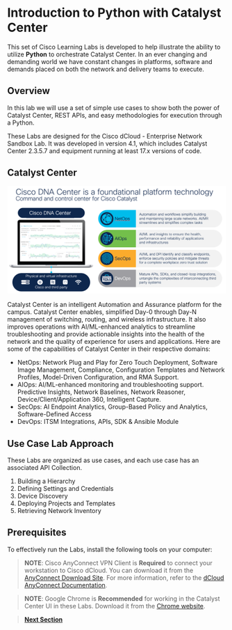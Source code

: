 # Introduction to Python with Catalyst Center

This set of Cisco Learning Labs is developed to help illustrate the ability to utilize **Python** to orchestrate Catalyst Center. In an ever changing and demanding world we have constant changes in platforms, software and demands placed on both the network and delivery teams to execute. 

## Overview

In this lab we will use a set of simple use cases to show both the power of Catalyst Center, REST APIs, and easy methodologies for execution through a Python.

These Labs are designed for the Cisco dCloud - Enterprise Network Sandbox Lab. It was developed in version 4.1, which includes Catalyst Center 2.3.5.7 and equipment running at least 17.x versions of code.

## Catalyst Center

![Catalyst Center Overview](../assets/cisco_dnac.png)

Catalyst Center is an intelligent Automation and Assurance platform for the campus. Catalyst Center enables, simplified Day-0 through Day-N management of switching, routing, and wireless infrastructure. It also improves operations with AI/ML-enhanced analytics to streamline troubleshooting and provide actionable insights into the health of the network and the quality of experience for users and applications. Here are some of the capabilities of Catalyst Center in their respective domains:

* NetOps: Network Plug and Play for Zero Touch Deployment, Software Image Management, Compliance, Configuration Templates and Network Profiles, Model-Driven Configuration, and RMA Support.
* AIOps: AI/ML-enhanced monitoring and troubleshooting support. Predictive Insights, Network Baselines, Network Reasoner, Device/Client/Application 360, Intelligent Capture.
* SecOps: AI Endpoint Analytics, Group-Based Policy and Analytics, Software-Defined Access
* DevOps: ITSM Integrations, APIs, SDK & Ansible Module 

## Use Case Lab Approach

These Labs are organized as use cases, and each use case has an associated API Collection.

1. Building a Hierarchy
2. Defining Settings and Credentials
3. Device Discovery
4. Deploying Projects and Templates
5. Retrieving Network Inventory

## Prerequisites

To effectively run the Labs, install the following tools on your computer:

> **NOTE**: Cisco AnyConnect VPN Client is **Required** to connect your workstation to Cisco dCloud. You can download it from the [AnyConnect Download Site](https://dcloud-rtp-anyconnect.cisco.com). For more information, refer to the [dCloud AnyConnect Documentation](https://dcloud-cms.cisco.com/help/android_anyconnect).

> **NOTE**: Google Chrome is **Recommended** for working in the Catalyst Center UI in these Labs. Download it from the [Chrome website](https://www.google.com/chrome/downloads/).

> [**Next Section**](./02-preparation.md)